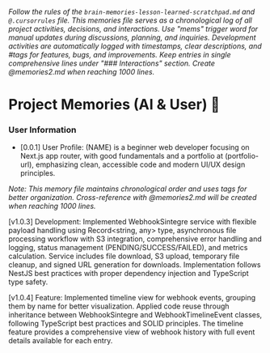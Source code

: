 _Follow the rules of the `brain-memories-lesson-learned-scratchpad.md` and `@.cursorrules` file. This memories file serves as a chronological log of all project activities, decisions, and interactions. Use "mems" trigger word for manual updates during discussions, planning, and inquiries. Development activities are automatically logged with timestamps, clear descriptions, and #tags for features, bugs, and improvements. Keep entries in single comprehensive lines under "### Interactions" section. Create @memories2.md when reaching 1000 lines._

# Project Memories (AI & User) 🧠

### **User Information**

- [0.0.1] User Profile: (NAME) is a beginner web developer focusing on Next.js app router, with good fundamentals and a portfolio at (portfolio-url), emphasizing clean, accessible code and modern UI/UX design principles.

_Note: This memory file maintains chronological order and uses tags for better organization. Cross-reference with @memories2.md will be created when reaching 1000 lines._

[v1.0.3] Development: Implemented WebhookSintegre service with flexible payload handling using Record<string, any> type, asynchronous file processing workflow with S3 integration, comprehensive error handling and logging, status management (PENDING/SUCCESS/FAILED), and metrics calculation. Service includes file download, S3 upload, temporary file cleanup, and signed URL generation for downloads. Implementation follows NestJS best practices with proper dependency injection and TypeScript type safety.

[v1.0.4] Feature: Implemented timeline view for webhook events, grouping them by name for better visualization. Applied code reuse through inheritance between WebhookSintegre and WebhookTimelineEvent classes, following TypeScript best practices and SOLID principles. The timeline feature provides a comprehensive view of webhook history with full event details available for each entry.
